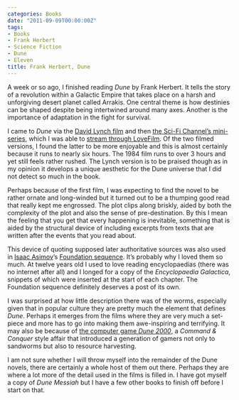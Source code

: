 ```yaml
---
categories: Books
date: "2011-09-09T00:00:00Z"
tags:
- Books
- Frank Herbert
- Science Fiction
- Dune
- Eleven
title: Frank Herbert, Dune
---
```


A week or so ago, I finished reading _Dune_ by Frank Herbert. It tells the story of a revolution within a Galactic Empire that takes place on a harsh and unforgiving desert planet called Arrakis. One central theme is how destinies can be shaped despite being intertwined around many axes. Another is the importance of adaptation in the fight for survival.

I came to _Dune_ via the [David Lynch film](http://www.imdb.com/title/tt0087182/) and then [the Sci-Fi Channel’s mini-series](http://en.wikipedia.org/wiki/Frank_Herbert%27s_Dune), which I was able to [stream through LoveFilm](http://www.lovefilm.com/film/Dune-Part-1/161663/). Of the two filmed versions, I found the latter to be more enjoyable and this is almost certainly because it runs to nearly six hours. The 1984 film runs to over 3 hours and yet still feels rather rushed. The Lynch version is to be praised though as in my opinion it develops a unique aesthetic for the Dune universe that I did not detect so much in the book. 

Perhaps because of the first film, I was expecting to find the novel to be rather ornate and long-winded but it turned out to be a thumping good read that really kept me engrossed. The plot clips along briskly, aided by both the complexity of the plot and also the sense of pre-destination. By this I mean the feeling that you get that every happening is inevitable, something that is aided by the structural device of including excerpts from texts that  are written after the events that you read about. 

This device of quoting supposed later authoritative sources was also used in  [Isaac Asimov](http://www.google.co.uk/search?q=isaac+asimov&hl;=en&prmd;=imvnsbo&tbm;=isch&tbo;=u&source;=univ&sa;=X&ei;=oBl6TqTkFMa00QXszuysAQ&ved;=0CFEQsAQ&biw;=1679&bih;=845&uss;=1)’s [Foundation sequence](http://en.wikipedia.org/wiki/Foundation_series). It’s probably why I loved them so much. At twelve years old I used to love reading encyclopaedias (there was no internet after all) and I longed for a copy of the _Encyclopaedia Galactica_, snippets of which were inserted at the start of each chapter. The Foundation sequence definitely deserves a post of its own.

I was surprised at how little description there was of the worms, especially given that in popular culture they are pretty much the element that defines _Dune_. Perhaps it emerges from the films where they are very much a set-piece and more has to go into making them awe-inspiring and terrifying. It may also be because of [the computer game _Dune 2000_](http://en.wikipedia.org/wiki/Dune_2000), a _Command & Conquer_ style affair that introduced a generation of gamers not only to sandworms but also to resource harvesting.

I am not sure whether I will throw myself into the remainder of the Dune novels, there are certainly a whole host of them out there. Perhaps they are where a lot more of the detail used in the films is filled in. I have got myself a copy of _Dune Messiah_ but I have a few other books to finish off before I start on that. 
